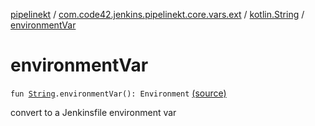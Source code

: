 [pipelinekt](../../index.md) / [com.code42.jenkins.pipelinekt.core.vars.ext](../index.md) / [kotlin.String](index.md) / [environmentVar](./environment-var.md)

# environmentVar

`fun `[`String`](https://kotlinlang.org/api/latest/jvm/stdlib/kotlin/-string/index.html)`.environmentVar(): Environment` [(source)](https://github.com/code42/pipelinekt/tree/master/core/src/main/kotlin/com/code42/jenkins/pipelinekt/core/vars/ext/Ext.kt#L8)

convert to a Jenkinsfile environment var

